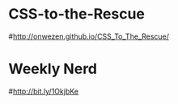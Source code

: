 # CSS-to-the-Rescue
#http://onwezen.github.io/CSS_To_The_Rescue/
# Weekly Nerd
#http://bit.ly/1OkjbKe